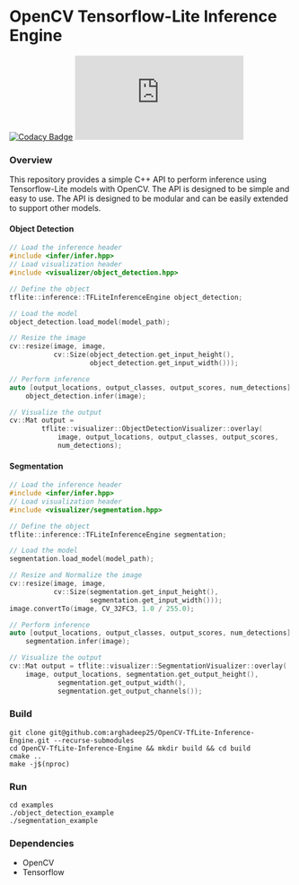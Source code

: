 # OpenCV Tensorflow-Lite Inference Engine

[![Codacy Badge](https://app.codacy.com/project/badge/Grade/3c62ad3569e94f5a8063b335538cb7f4)](https://app.codacy.com/gh/arghadeep25/OpenCV-TfLite-Inference-Engine/dashboard?utm_source=gh&utm_medium=referral&utm_content=&utm_campaign=Badge_grade)
![GitHub license](https://badgen.net/github/license/Naereen/Strapdown.js)

### Overview

This repository provides a simple C++ API to perform inference using Tensorflow-Lite models with OpenCV. The API is designed to be simple and easy to use. The API is designed to be modular and can be easily extended to support other models.

#### Object Detection

```cpp
// Load the inference header
#include <infer/infer.hpp>
// Load visualization header
#include <visualizer/object_detection.hpp>

// Define the object
tflite::inference::TFLiteInferenceEngine object_detection;

// Load the model
object_detection.load_model(model_path);

// Resize the image
cv::resize(image, image,
           cv::Size(object_detection.get_input_height(),
                    object_detection.get_input_width()));

// Perform inference
auto [output_locations, output_classes, output_scores, num_detections] =
    object_detection.infer(image);

// Visualize the output
cv::Mat output =
        tflite::visualizer::ObjectDetectionVisualizer::overlay(
            image, output_locations, output_classes, output_scores,
            num_detections);
```

#### Segmentation
```cpp
// Load the inference header
#include <infer/infer.hpp>
// Load visualization header
#include <visualizer/segmentation.hpp>

// Define the object
tflite::inference::TFLiteInferenceEngine segmentation;

// Load the model
segmentation.load_model(model_path);

// Resize and Normalize the image
cv::resize(image, image,
           cv::Size(segmentation.get_input_height(),
                    segmentation.get_input_width()));
image.convertTo(image, CV_32FC3, 1.0 / 255.0);

// Perform inference
auto [output_locations, output_classes, output_scores, num_detections] =
    segmentation.infer(image);

// Visualize the output
cv::Mat output = tflite::visualizer::SegmentationVisualizer::overlay(
    image, output_locations, segmentation.get_output_height(),
            segmentation.get_output_width(),
            segmentation.get_output_channels());

```

### Build

```
git clone git@github.com:arghadeep25/OpenCV-TfLite-Inference-Engine.git --recurse-submodules
cd OpenCV-TfLite-Inference-Engine && mkdir build && cd build
cmake ..
make -j$(nproc)
```

### Run

```
cd examples
./object_detection_example
./segmentation_example
```

### Dependencies

- OpenCV
- Tensorflow